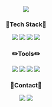 
<div align="center">
  <img src="'/Users/mikyeong/Desktop/Davena프로젝트/Davena관련자료/문서 gif/움짤/완성본움짤1.gif'" />
</div>

<h3 align="center"> 🔆Tech Stack🔆 </h3>
<div align="center">
  <img src=https://img.shields.io/badge/MySqL-1E82CD?style=flat-square&logo=mysql&logoColor=white>
  <img src=https://img.shields.io/badge/SpringBoot-6DB33F?style=flat-square&logo=springboot&logoColor=white>
  <img src=https://img.shields.io/badge/HTML-FFE150?style=flat-square&logo=html5&logoColor=black>
  <img src=https://img.shields.io/badge/css-FFF0F5?style=flat-square&logo=csswizardry&logoColor=black>
</div>

<h3 align="center"> ✏️Tools✏️ </h3>
<div align="center">
  <img src=https://img.shields.io/badge/Figma-3296FF?style=flat-square&logo=figma&logoColor=white>
  <img src=https://img.shields.io/badge/Github-000000?style=flat-square&logo=github&logoColor=white>
  <img src=https://img.shields.io/badge/Git-F05032?style=flat-square&logo=git&logoColor=white>
  <img src=https://img.shields.io/badge/Filmora-07273D?style=flat-square&logo=wondersharefilmora&logoColor=white>
</div>

<h3 align="center"> 📱Contact📱 </h3>
<div align="center">
  <a href="https://www.instagram.com/bingsu_zoa/">
    <img src=https://img.shields.io/badge/Instagram-FF6A89?style=flat&logo=Instagram&logoColor=white></a>
  <img src=https://img.shields.io/badge/zxc__777%40naver.com-30B980?style=flat&logo=gmail&logoColor=white>
</div>
